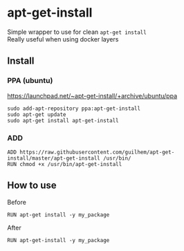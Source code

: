 # apt-get-install

Simple wrapper to use for clean `apt-get install`  
Really useful when using docker layers

## Install

### PPA (ubuntu)

https://launchpad.net/~apt-get-install/+archive/ubuntu/ppa

```
sudo add-apt-repository ppa:apt-get-install
sudo apt-get update
sudo apt-get install apt-get-install
```

### ADD

```
ADD https://raw.githubusercontent.com/guilhem/apt-get-install/master/apt-get-install /usr/bin/
RUN chmod +x /usr/bin/apt-get-install
```

## How to use

Before
```
RUN apt-get install -y my_package
```

After
```
RUN apt-get-install -y my_package
```

